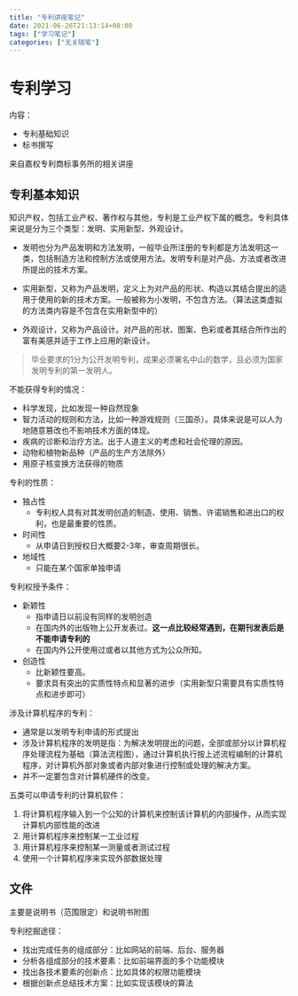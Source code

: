```yaml
---
title: "专利讲座笔记"
date: 2021-06-26T21:13:14+08:00
tags: ["学习笔记"]
categories: ["无关随笔"]
---
```


# 专利学习

内容：

* 专利基础知识
* 标书撰写

来自嘉权专利商标事务所的相关讲座

## 专利基本知识

知识产权，包括工业产权、著作权与其他，专利是工业产权下属的概念。专利具体来说是分为三个类型：发明、实用新型、外观设计。

* 发明也分为产品发明和方法发明，一般毕业所注册的专利都是方法发明这一类，包括制造方法和控制方法或使用方法。发明专利是对产品、方法或者改进所提出的技术方案。

* 实用新型，又称为产品发明，定义上为对产品的形状、构造以其结合提出的适用于使用的新的技术方案。一般被称为小发明，不包含方法。（算法这类虚拟的方法类内容是不包含在实用新型中的）
* 外观设计，又称为产品设计。对产品的形状、图案、色彩或者其结合所作出的富有美感并适于工作上应用的新设计。

> 毕业要求的1分为公开发明专利，成果必须署名中山的数学，且必须为国家发明专利的第一发明人。



不能获得专利的情况：

* 科学发现，比如发现一种自然现象
* 智力活动的规则和方法，比如一种游戏规则（三国杀）。具体来说是可以人为地随意篡改也不影响技术方面的体现。
* 疾病的诊断和治疗方法。出于人道主义的考虑和社会伦理的原因。
* 动物和植物新品种（产品的生产方法除外）
* 用原子核变换方法获得的物质



专利的性质：

* 独占性
  * 专利权人具有对其发明创造的制造、使用、销售、许诺销售和进出口的权利，也是最重要的性质。
* 时间性
  * 从申请日到授权日大概要2-3年，审查周期很长。
* 地域性
  * 只能在某个国家单独申请



专利权授予条件：

* 新颖性
  * 指申请日以前没有同样的发明创造
  * 在国内外的出版物上公开发表过。**这一点比较经常遇到，在期刊发表后是不能申请专利的**
  * 在国内外公开使用过或者以其他方式为公众所知。
* 创造性
  * 比新颖性要高。
  * 要求具有突出的实质性特点和显著的进步（实用新型只需要具有实质性特点和进步即可）



涉及计算机程序的专利：

* 通常是以发明专利申请的形式提出
* 涉及计算机程序的发明是指：为解决发明提出的问题，全部或部分以计算机程序处理流程为基础（算法流程图），通过计算机执行按上述流程编制的计算机程序，对计算机外部对象或者内部对象进行控制或处理的解决方案。
* 并不一定要包含对计算机硬件的改变。

五类可以申请专利的计算机软件：

1. 将计算机程序输入到一个公知的计算机来控制该计算机的内部操作，从而实现计算机内部性能的改进
2. 用计算机程序来控制某一工业过程
3. 用计算机程序来控制某一测量或者测试过程
4. 使用一个计算机程序来实现外部数据处理

## 文件

主要是说明书（范围限定）和说明书附图



专利挖掘途径：

* 找出完成任务的组成部分：比如网站的前端、后台、服务器
* 分析各组成部分的技术要素：比如前端界面的多个功能模块
* 找出各技术要素的创新点：比如具体的权限功能模块
* 根据创新点总结技术方案：比如实现该模块的算法

